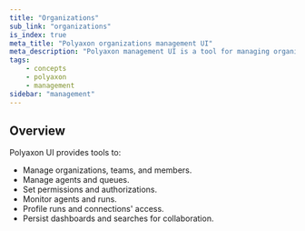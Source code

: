 ```yaml
---
title: "Organizations"
sub_link: "organizations"
is_index: true
meta_title: "Polyaxon organizations management UI"
meta_description: "Polyaxon management UI is a tool for managing organizations, teams, projects, agents."
tags:
    - concepts
    - polyaxon
    - management
sidebar: "management"
---
```


## Overview

Polyaxon UI provides tools to:

 * Manage organizations, teams, and members.
 * Manage agents and queues.
 * Set permissions and authorizations.
 * Monitor agents and runs.
 * Profile runs and connections' access.
 * Persist dashboards and searches for collaboration.

